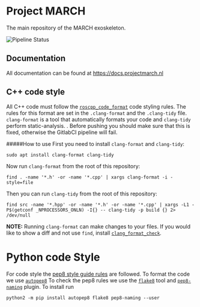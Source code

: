 # Project MARCH
The main repository of the MARCH exoskeleton.

![Pipeline Status](https://gitlab.com/project-march/march/badges/main/pipeline.svg)

## Documentation

All documentation can be found at https://docs.projectmarch.nl

## C++ code style
All C++ code must follow the [`roscpp_code_format`](https://github.com/davetcoleman/roscpp_code_format)
code styling rules. The rules for this format are set in the `.clang-format` and the `.clang-tidy` file.
`clang-format` is a tool that automatically formats your code and `clang-tidy` perform static-analysis.
. 
Before pushing you should make sure that this is fixed, otherwise the
GitlabCI pipeline will fail. 

#####How to use
First you need to install `clang-format` and `clang-tidy`:
```
sudo apt install clang-format clang-tidy
```

Now run `clang-format` from the root of this repository:
```
find . -name '*.h' -or -name '*.cpp' | xargs clang-format -i -style=file
```

Then you can run `clang-tidy` from the root of this repository:
```
find src -name '*.hpp' -or -name '*.h' -or -name '*.cpp' | xargs -L1 -P$(getconf _NPROCESSORS_ONLN) -I{} -- clang-tidy -p build {} 2> /dev/null
```


**NOTE:** Running `clang-format` can make changes to your files.
If you would like to show a diff and not use `find`, install
[`clang_format_check`](https://github.com/cloderic/clang_format_check).


# Python code Style
For code style the [pep8 style guide rules](https://www.python.org/dev/peps/pep-0008/) are followed.
To format the code we use [`autopep8`](https://pypi.org/project/autopep8/)
To check the pep8 rules we use the [`flake8`](https://pypi.org/project/flake8/) tool and [`pep8-naming`](https://pypi.org/project/pep8-naming/) plugin.
To install run

    python2 -m pip install autopep8 flake8 pep8-naming --user
    
